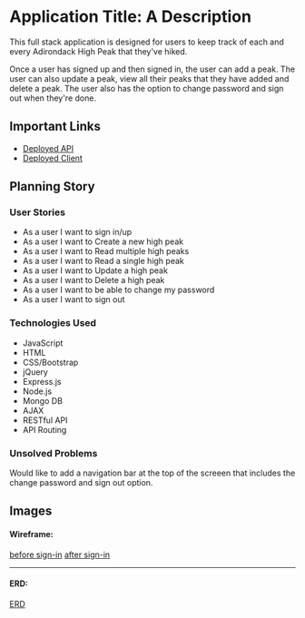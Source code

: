 # Application Title: A Description

This full stack application is designed for users to keep track of each and every Adirondack High Peak that they've hiked.

Once a user has signed up and then signed in, the user can add a peak. The user can also update a peak, view all their peaks that they have added and delete a peak. The user also has the option to change password and sign out when they're done.

## Important Links

- [Deployed API](https://pure-cove-28225.herokuapp.com/)
- [Deployed Client](https://kirkemmons.github.io/high-peaks-client/)

## Planning Story

### User Stories

- As a user I want to sign in/up
- As a user I want to Create a new high peak
- As a user I want to Read multiple high peaks
- As a user I want to Read a single high peak
- As a user I want to Update a high peak
- As a user I want to Delete a high peak
- As a user I want to be able to change my password
- As a user I want to sign out

### Technologies Used

- JavaScript
- HTML
- CSS/Bootstrap
- jQuery
- Express.js
- Node.js
- Mongo DB
- AJAX
- RESTful API
- API Routing

### Unsolved Problems

Would like to add a navigation bar at the top of the screeen that includes the change password and sign out option.

## Images

#### Wireframe:
[before sign-in](https://i.imgur.com/5zzKtSg.jpeg)
[after sign-in](https://i.imgur.com/u7yFT66.jpg)

---

#### ERD:
[ERD](https://i.imgur.com/8PweEqe.jpg)
